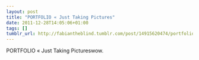 ```yaml
---
layout: post
title: "PORTFOLIO « Just Taking Pictures"
date: 2011-12-28T14:05:06+01:00
tags: []
tumblr_url: http://fabiantheblind.tumblr.com/post/14915620474/portfolio-just-taking-pictures
---
```

PORTFOLIO « Just Taking Pictureswow.
